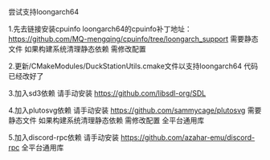 尝试支持loongarch64


1.先去链接安装cpuinfo loongarch64的cpuinfo补丁地址： https://github.com/MQ-mengqing/cpuinfo/tree/loongarch_support 需要静态文件 如果构建系统清理静态依赖 需修改配置

2.更新/CMakeModules/DuckStationUtils.cmake文件以支持loongarch64 代码已经改好了

3.加入sd3依赖 请手动安装 https://github.com/libsdl-org/SDL

4.加入plutosvg依赖 请手动安装 https://github.com/sammycage/plutosvg  需要静态文件 如果构建系统清理静态依赖 需修改配置 全平台通用库

5.加入discord-rpc依赖 请手动安装 https://github.com/azahar-emu/discord-rpc 全平台通用库
